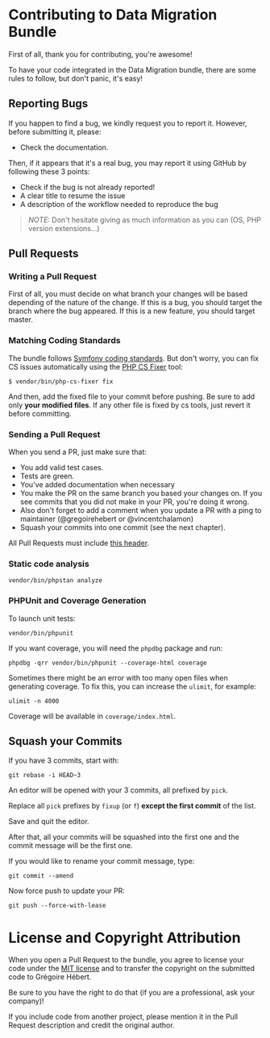 # Contributing to Data Migration Bundle

First of all, thank you for contributing, you're awesome!

To have your code integrated in the Data Migration bundle, there are some rules to follow, but don't panic, it's easy!

## Reporting Bugs

If you happen to find a bug, we kindly request you to report it. However, before submitting it, please:

* Check the documentation.

Then, if it appears that it's a real bug, you may report it using GitHub by following these 3 points:

* Check if the bug is not already reported!
* A clear title to resume the issue
* A description of the workflow needed to reproduce the bug

> _NOTE:_ Don't hesitate giving as much information as you can (OS, PHP version extensions...)

## Pull Requests

### Writing a Pull Request

First of all, you must decide on what branch your changes will be based depending of the nature of the change.
If this is a bug, you should target the branch where the bug appeared.
If this is a new feature, you should target master.

### Matching Coding Standards

The bundle follows [Symfony coding standards](https://symfony.com/doc/current/contributing/code/standards.html).
But don't worry, you can fix CS issues automatically using the [PHP CS Fixer](https://cs.sensiolabs.org/) tool:

```shell
$ vendor/bin/php-cs-fixer fix
```

And then, add the fixed file to your commit before pushing.
Be sure to add only **your modified files**. If any other file is fixed by cs tools, just revert it before committing.

### Sending a Pull Request

When you send a PR, just make sure that:

* You add valid test cases.
* Tests are green.
* You've added documentation when necessary
* You make the PR on the same branch you based your changes on. If you see commits
that you did not make in your PR, you're doing it wrong.
* Also don't forget to add a comment when you update a PR with a ping to maintainer (@gregoirehebert or @vincentchalamon)
* Squash your commits into one commit (see the next chapter).

All Pull Requests must include [this header](.github/PULL_REQUEST_TEMPLATE.md).

### Static code analysis

```shell
vendor/bin/phpstan analyze
```

### PHPUnit and Coverage Generation

To launch unit tests:

```shell
vendor/bin/phpunit
```

If you want coverage, you will need the `phpdbg` package and run:

```shell
phpdbg -qrr vendor/bin/phpunit --coverage-html coverage
```

Sometimes there might be an error with too many open files when generating coverage. To fix this, you can increase the `ulimit`, for example:

```shell
ulimit -n 4000
```

Coverage will be available in `coverage/index.html`.

## Squash your Commits

If you have 3 commits, start with:

```shell
git rebase -i HEAD~3
```

An editor will be opened with your 3 commits, all prefixed by `pick`.

Replace all `pick` prefixes by `fixup` (or `f`) **except the first commit** of the list.

Save and quit the editor.

After that, all your commits will be squashed into the first one and the commit message will be the first one.

If you would like to rename your commit message, type:

```shell
git commit --amend
```

Now force push to update your PR:

```shell
git push --force-with-lease
```

# License and Copyright Attribution

When you open a Pull Request to the bundle, you agree to license your code under the [MIT license](LICENSE)
and to transfer the copyright on the submitted code to Grégoire Hébert.

Be sure to you have the right to do that (if you are a professional, ask your company)!

If you include code from another project, please mention it in the Pull Request description and credit the original author.

